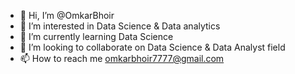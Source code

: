 - 👋 Hi, I’m @OmkarBhoir
- 👀 I’m interested in Data Science & Data analytics
- 🌱 I’m currently learning Data Science
- 💞️ I’m looking to collaborate on Data Science & Data Analyst field
- 📫 How to reach me omkarbhoir7777@gmail.com
  

<!---
OmkarBhoir0777/OmkarBhoir0777 is a ✨ special ✨ repository because its `README.md` (this file) appears on your GitHub profile.
You can click the Preview link to take a look at your changes.
--->
